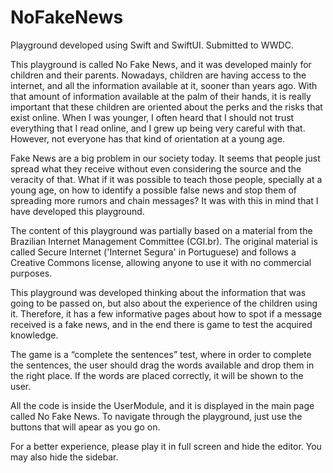 # NoFakeNews
Playground developed using Swift and SwiftUI. Submitted to WWDC.

This playground is called No Fake News, and it was developed mainly for children and their parents. Nowadays, children are having access to the internet, and all the information available at it, sooner than years ago.  With that amount of information available at the palm of their hands, it is really important that these children are oriented about the perks and the risks that exist online. When I was younger, I often heard that I should not trust everything that I read online, and I grew up being very careful with that. However, not everyone has that kind of orientation at a young age. 


Fake News are a big problem in our society today. It seems that people just spread what they receive without even considering the source and the veracity of that. What if it was possible to teach those people, specially at a young age, on how to identify a possible false news and stop them of spreading more rumors and chain messages? It was with this in mind that I have developed this playground. 


The content of this playground was partially based on a material from the Brazilian Internet Management Committee (CGI.br). The original material is called Secure Internet ('Internet Segura' in Portuguese) and follows a Creative Commons license, allowing anyone to use it with no commercial purposes.


This playground was developed thinking about the information that was going to be passed on, but also about the experience of the children using it. Therefore, it has a few informative pages about how to spot if a message received is a fake news, and in the end there is game to test the acquired knowledge. 


The game is a “complete the sentences” test, where in order to complete the sentences, the user should drag the words available and drop them in the right place. If the words are placed correctly, it will be shown to the user. 


All the code is inside the UserModule, and it is displayed in the main page called No Fake News. To navigate through the playground, just use the buttons that will apear as you go on. 


For a better experience, please play it in full screen and hide the editor. You may also hide the sidebar.
